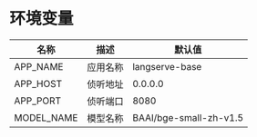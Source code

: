 # 环境变量

 名称         | 描述   | 默认值                    
------------|------|------------------------
 APP_NAME   | 应用名称 | langserve-base         
 APP_HOST   | 侦听地址 | 0.0.0.0                
 APP_PORT   | 侦听端口 | 8080                   
 MODEL_NAME | 模型名称 | BAAI/bge-small-zh-v1.5 